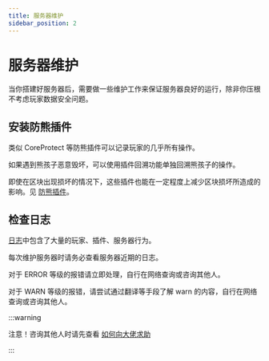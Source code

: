 ```yaml
---
title: 服务器维护
sidebar_position: 2
---
```


# 服务器维护

当你搭建好服务器后，需要做一些维护工作来保证服务器良好的运行，除非你压根不考虑玩家数据安全问题。

## 安装防熊插件

类似 CoreProtect 等防熊插件可以记录玩家的几乎所有操作。

如果遇到熊孩子恶意毁坏，可以使用插件回溯功能单独回溯熊孩子的操作。

即使在区块出现损坏的情况下，这些插件也能在一定程度上减少区块损坏所造成的影响。见 [防熊插件](https://nitwikit.8aka.org/Java/AntiGrief)。

## 检查日志

[日志](/docs/start/basic/basic.md)中包含了大量的玩家、插件、服务器行为。

每次维护服务器时请务必查看服务器近期的日志。

对于 ERROR 等级的报错请立即处理，自行在网络查询或咨询其他人。

对于 WARN 等级的报错，请尝试通过翻译等手段了解 warn 的内容，自行在网络查询或咨询其他人。

:::warning

注意！咨询其他人时请先查看 [如何向大佬求助](/docs/start/ask-for-help.md)

:::
